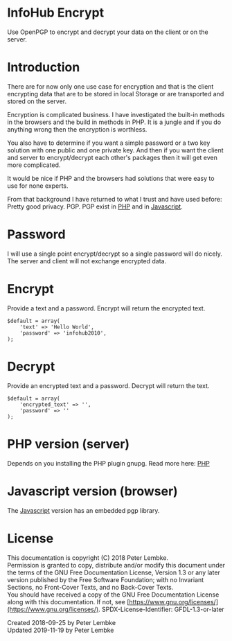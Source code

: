 # InfoHub Encrypt

Use OpenPGP to encrypt and decrypt your data on the client or on the server.

# Introduction

There are for now only one use case for encryption and that is the client encrypting data that are to be stored in local
Storage or are transported and stored on the server.

Encryption is complicated business. I have investigated the built-in methods in the browsers and the build in methods in
PHP. It is a jungle and if you do anything wrong then the encryption is worthless.

You also have to determine if you want a simple password or a two key solution with one public and one private key. And
then if you want the client and server to encrypt/decrypt each other's packages then it will get even more complicated.

It would be nice if PHP and the browsers had solutions that were easy to use for none experts.

From that background I have returned to what I trust and have used before: Pretty good privacy. PGP. PGP exist
in [PHP](https://stackoverflow.com/questions/15969740/encrypt-files-using-pgp-in-php) and
in [Javascript](https://openpgpjs.org/openpgpjs/doc/#encrypt-and-decrypt-uint8array-data-with-a-password).

# Password

I will use a single point encrypt/decrypt so a single password will do nicely. The server and client will not exchange
encrypted data.

# Encrypt

Provide a text and a password. Encrypt will return the encrypted text.

```
$default = array(
    'text' => 'Hello World',
    'password' => 'infohub2010',
);
```

# Decrypt

Provide an encrypted text and a password. Decrypt will return the text.

```
$default = array(
    'encrypted_text' => '',
    'password' => ''
);
```

# PHP version (server)

Depends on you installing the PHP plugin gnupg. Read more
here: [PHP](https://stackoverflow.com/questions/15969740/encrypt-files-using-pgp-in-php)

# Javascript version (browser)

The [Javascript](https://openpgpjs.org/openpgpjs/doc/#encrypt-and-decrypt-uint8array-data-with-a-password) version has
an embedded pgp library.

# License

This documentation is copyright (C) 2018 Peter Lembke.  
Permission is granted to copy, distribute and/or modify this document under the terms of the GNU Free Documentation
License, Version 1.3 or any later version published by the Free Software Foundation; with no Invariant Sections, no
Front-Cover Texts, and no Back-Cover Texts.  
You should have received a copy of the GNU Free Documentation License along with this documentation. If not,
see [https://www.gnu.org/licenses/](https://www.gnu.org/licenses/). SPDX-License-Identifier: GFDL-1.3-or-later

Created 2018-09-25 by Peter Lembke  
Updated 2019-11-19 by Peter Lembke  

